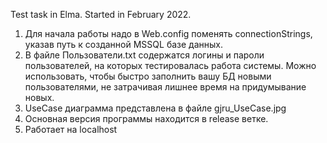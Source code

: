 Test task in Elma. Started in February 2022.

1. Для начала работы надо в Web.config поменять connectionStrings, указав путь к созданной MSSQL базе данных.
2. В файле Пользователи.txt содержатся логины и пароли пользователей, на которых тестировалась работа системы. Можно использовать, чтобы быстро заполнить вашу БД новыми пользователями, не затрачивая лишнее время на придумывание новых.
3. UseCase диаграмма представлена в файле gjru_UseCase.jpg
4. Основная версия программы находится в release ветке.
5. Работает на localhost
